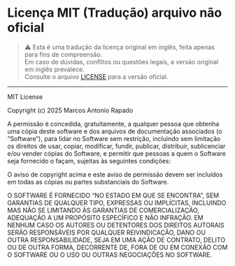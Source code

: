 # Licença MIT (Tradução) arquivo não oficial

> ⚠️ Esta é uma tradução da licença original em inglês, feita apenas para fins de compreensão.  
> Em caso de dúvidas, conflitos ou questões legais, a versão original em inglês prevalece.  
> Consulte o arquivo [LICENSE](./LICENSE) para a versão oficial.

---

MIT License

Copyright (c) 2025 Marcos Antonio Rapado

A permissão é concedida, gratuitamente, a qualquer pessoa que obtenha uma cópia deste software e dos arquivos de documentação associados (o “Software”), para lidar no Software sem restrição, incluindo sem limitação os direitos de usar, copiar, modificar, fundir, publicar, distribuir, sublicenciar e/ou vender cópias do Software, e permitir que pessoas a quem o Software seja fornecido o façam, sujeitas às seguintes condições:

O aviso de copyright acima e este aviso de permissão devem ser incluídos em todas as cópias ou partes substanciais do Software.

O SOFTWARE É FORNECIDO “NO ESTADO EM QUE SE ENCONTRA”, SEM GARANTIAS DE QUALQUER TIPO, EXPRESSAS OU IMPLÍCITAS, INCLUINDO MAS NÃO SE LIMITANDO ÀS GARANTIAS DE COMERCIALIZAÇÃO, ADEQUAÇÃO A UM PROPÓSITO ESPECÍFICO E NÃO INFRAÇÃO. EM NENHUM CASO OS AUTORES OU DETENTORES DOS DIREITOS AUTORAIS SERÃO RESPONSÁVEIS POR QUALQUER REIVINDICAÇÃO, DANO OU OUTRA RESPONSABILIDADE, SEJA EM UMA AÇÃO DE CONTRATO, DELITO OU DE OUTRA FORMA, DECORRENTE DE, FORA DE OU EM CONEXÃO COM O SOFTWARE OU O USO OU OUTRAS NEGOCIAÇÕES NO SOFTWARE.
